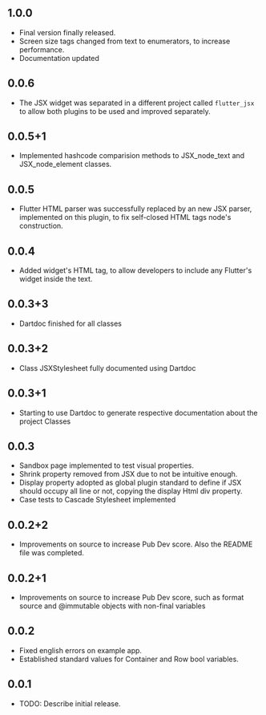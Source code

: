 ## 1.0.0

* Final version finally released.
* Screen size tags changed from text to enumerators, to increase performance.
* Documentation updated

## 0.0.6

* The JSX widget was separated in a different project called ```flutter_jsx``` to allow both plugins to be used and improved separately.

## 0.0.5+1

* Implemented hashcode comparision methods to JSX_node_text and JSX_node_element classes.

## 0.0.5

* Flutter HTML parser was successfully replaced by an new JSX parser, implemented on this plugin, to fix self-closed HTML tags node's construction. 

## 0.0.4

* Added widget's HTML tag, to allow developers to include any Flutter's widget inside the text.

## 0.0.3+3

* Dartdoc finished for all classes

## 0.0.3+2

* Class JSXStylesheet fully documented using Dartdoc

## 0.0.3+1

* Starting to use Dartdoc to generate respective documentation about the project Classes

## 0.0.3

* Sandbox page implemented to test visual properties.
* Shrink property removed from JSX due to not be intuitive enough. 
* Display property adopted as global plugin standard to define if JSX should occupy all line or not, copying the display Html div property.
* Case tests to Cascade Stylesheet implemented

## 0.0.2+2

* Improvements on source to increase Pub Dev score. Also the README file was completed.

## 0.0.2+1

* Improvements on source to increase Pub Dev score, such as format source and @immutable objects with non-final variables

## 0.0.2

* Fixed english errors on example app.
* Established standard values for Container and Row bool variables. 

## 0.0.1

* TODO: Describe initial release.